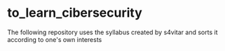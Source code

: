 # to_learn_cibersecurity
The following repository uses the syllabus created by s4vitar and sorts it according to one's own interests
